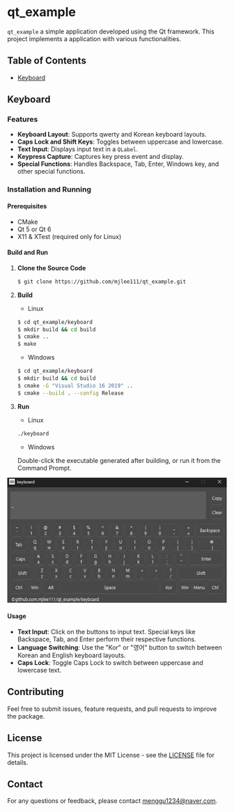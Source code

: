# qt_example

`qt_example` a simple application developed using the Qt framework. This project implements a application with various functionalities.

## Table of Contents
- [Keyboard](#keyboard)

## Keyboard
### Features

- **Keyboard Layout**: Supports qwerty and Korean keyboard layouts.
- **Caps Lock and Shift Keys**: Toggles between uppercase and lowercase.
- **Text Input**: Displays input text in a `QLabel`.
- **Keypress Capture**: Captures key press event and display.
- **Special Functions**: Handles Backspace, Tab, Enter, Windows key, and other special functions.

### Installation and Running

#### Prerequisites

- CMake
- Qt 5 or Qt 6
- X11 & XTest (required only for Linux)

#### Build and Run

1. **Clone the Source Code**
    ```bash
    $ git clone https://github.com/mjlee111/qt_example.git
    ```

2. **Build**
   
    - Linux
    ```bash
    $ cd qt_example/keyboard
    $ mkdir build && cd build
    $ cmake ..
    $ make
    ```
    - Windows
    ```bash
    $ cd qt_example/keyboard
    $ mkdir build && cd build
    $ cmake -G "Visual Studio 16 2019" ..
    $ cmake --build . --config Release
    ```

3. **Run**
    - Linux
    ```bash
    ./keyboard
    ```
    - Windows

    Double-click the executable generated after building, or run it from the Command Prompt.

<div align=center>

![keyboard-run-image](https://github.com/mjlee111/qt_example/blob/master/keyboard/docs/run.png)
</div>

#### Usage
- **Text Input**: Click on the buttons to input text. Special keys like Backspace, Tab, and Enter perform their respective functions.
- **Language Switching**: Use the "Kor" or "영어" button to switch between Korean and English keyboard layouts.
- **Caps Lock**: Toggle Caps Lock to switch between uppercase and lowercase text.

## Contributing
Feel free to submit issues, feature requests, and pull requests to improve the package.

## License
This project is licensed under the MIT License - see the [LICENSE][LICENSE] file for details.

[LICENSE]: https://github.com/mjlee111/qt_example/blob/master/LICENSE

## Contact
For any questions or feedback, please contact [menggu1234@naver.com][email].

[email]: mailto:menggu1234@naver.com
